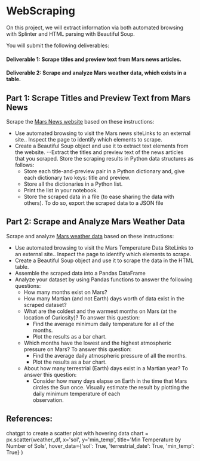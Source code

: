 # WebScraping
On this project, we will extract information via both automated browsing with Splinter and HTML parsing with Beautiful Soup.

You will submit the following deliverables:

#### Deliverable 1: Scrape titles and preview text from Mars news articles.

#### Deliverable 2: Scrape and analyze Mars weather data, which exists in a table.

## Part 1: Scrape Titles and Preview Text from Mars News
Scrape the [Mars News website](https://static.bc-edx.com/data/web/mars_news/index.html) based on these instructions:

- Use automated browsing to visit the Mars news siteLinks to an external site.. Inspect the page to identify which elements to scrape.
- Create a Beautiful Soup object and use it to extract text elements from the website.
--Extract the titles and preview text of the news articles that you scraped. Store the scraping results in Python data structures as follows:
    - Store each title-and-preview pair in a Python dictionary and, give each dictionary two keys: title and preview. 
    - Store all the dictionaries in a Python list.
    - Print the list in your notebook.
    - Store the scraped data in a file (to ease sharing the data with others). To do so, export the scraped data to a JSON file

## Part 2: Scrape and Analyze Mars Weather Data
Scrape and analyze [Mars weather data](https://static.bc-edx.com/data/web/mars_facts/temperature.html) based on these instructions:
- Use automated browsing to visit the Mars Temperature Data SiteLinks to an external site.. Inspect the page to identify which elements to scrape. 
- Create a Beautiful Soup object and use it to scrape the data in the HTML table.
- Assemble the scraped data into a Pandas DataFrame
- Analyze your dataset by using Pandas functions to answer the following questions:
    - How many months exist on Mars?
    - How many Martian (and not Earth) days worth of data exist in the scraped dataset?
    - What are the coldest and the warmest months on Mars (at the location of Curiosity)? To answer this question:
        - Find the average minimum daily temperature for all of the months.
        - Plot the results as a bar chart.
    - Which months have the lowest and the highest atmospheric pressure on Mars? To answer this question:
        - Find the average daily atmospheric pressure of all the months.
        - Plot the results as a bar chart.
    - About how many terrestrial (Earth) days exist in a Martian year? To answer this question:
        - Consider how many days elapse on Earth in the time that Mars circles the Sun once. Visually estimate the result by plotting the daily minimum temperature of each         
          observation.

## References:
chatgpt to create a scatter plot with hovering data
chart = px.scatter(weather_df,
                x='sol', 
                y='min_temp', 
                title='Min Temperature by Number of Sols',
                hover_data={'sol': True, 'terrestrial_date': True, 'min_temp': True}
                )
